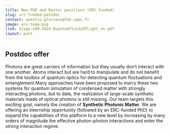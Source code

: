 ```yaml
---
title: New PhD and Master positions (ERC funded)
slug: erc-funded-postdoc
contact: quentin.glorieux@lkb.upmc.fr
image: erc-team.png
link: Stage-LKB-2024-QuantumFluidsOfLight_en.pdf
layout: post
---
```

## Postdoc offer
Photons are great carriers of information but they usually don’t interact with one another. Atoms interact but are hard to manipulate and do not benefit from the toolbox of quantum optics for detecting quantum fluctuations and entanglement.Many approaches have been proposed to marry these two systems for quantum simulation of condensed matter with strongly interacting photons, but to date, the realization of large-scale synthetic materials made of optical photons is still missing.  Our team targets this exciting goal, namely the creation of **Synthetic Photonic Matter**. We are offering an internship opportunity (followed by an ERC-funded PhD) to expand the capabilities of this platform to a new level by increasing by many orders of magnitude the effective photon-photon interactions and enter the strong interaction regime.
